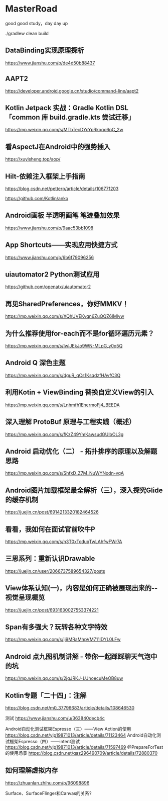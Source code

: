 # MasterRoad
good good study，day day up

./gradlew clean build

## DataBinding实现原理探析  
https://www.jianshu.com/p/de4d50b88437

## AAPT2  
https://developer.android.google.cn/studio/command-line/aapt2

## Kotlin Jetpack 实战：Gradle Kotlin DSL 「common 库 build.gradle.kts 尝试迁移」
https://mp.weixin.qq.com/s/MTbTecDYcYpRkoqc6pC_2w

## 看AspectJ在Android中的强势插入
https://xuyisheng.top/aop/

## Hilt-依赖注入框架上手指南
https://blog.csdn.net/petterp/article/details/106771203

https://github.com/Kotlin/anko

## Android画板 半透明画笔 笔迹叠加效果
https://www.jianshu.com/p/9aac53bb1098

## App Shortcuts——实现应用快捷方式
https://www.jianshu.com/p/6b6f79096256

## uiautomator2 Python测试应用
https://github.com/openatx/uiautomator2

## 再见SharedPreferences，你好MMKV！
https://mp.weixin.qq.com/s/XQhUVEKvqn6ZuQQZ6lMlvw

## 为什么推荐使用for-each而不是for循环遍历元素？
https://mp.weixin.qq.com/s/IwIJEkJo9WN-MLpG_y0q5Q

## Android Q 深色主题
https://mp.weixin.qq.com/s/dguR_qCs1KsqdzfHAvfC3Q

## 利用Kotin + ViewBinding 替换自定义View的引入
https://mp.weixin.qq.com/s/Lnhmfh1EhermoFj4_BEEDA

## 深入理解 ProtoBuf 原理与工程实践（概述）
https://mp.weixin.qq.com/s/fKzZ49YmKawsudGUlbOL3g

## Android 启动优化（二） - 拓扑排序的原理以及解题思路
https://mp.weixin.qq.com/s/ShfxD_Z7M_NuWYNodn-vqA

## Android图片加载框架最全解析（三），深入探究Glide的缓存机制
https://juejin.cn/post/6914213320182464526

## 看看，我如何在面试官前吹牛P
https://mp.weixin.qq.com/s/n3T0xTcduqTwLAhfwFWr7A

## 三思系列：重新认识Drawable
https://juejin.cn/user/2066737589654327/posts

## View体系认知(一)，内容是如何正确被展现出来的--视觉呈现概览
https://juejin.cn/post/6931630027553374221

## Span有多强大？玩转各种文字特效
https://mp.weixin.qq.com/s/ji9MRaMhpVM711lDYL0LFw

## Android 点九图机制讲解 - 带你一起踩踩聊天气泡中的坑
https://mp.weixin.qq.com/s/2jqJRKJ-LUhoecuMeOB8uw

## Kotlin专题「二十四」：注解
https://blog.csdn.net/m0_37796683/article/details/108646530

测试
https://www.jianshu.com/u/363840decb4c

Android自动化测试框架Espresso（三）——View Action的使用
https://blog.csdn.net/yjp19871013/article/details/71123464
Android自动化测试框架Espresso（四）——intent测试
https://blog.csdn.net/yjp19871013/article/details/71597469
@PrepareForTest的使用场景
https://blog.csdn.net/qaz296490709/article/details/72880370

## 如何理解虚拟内存
https://zhuanlan.zhihu.com/p/96098896

Surface、SurfaceFlinger和Canvas的关系?